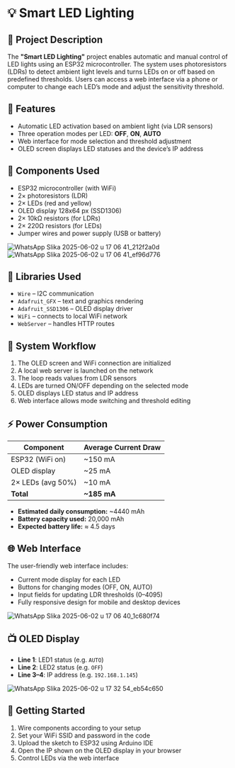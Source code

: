 # 💡 Smart LED Lighting

## 📘 Project Description
The **"Smart LED Lighting"** project enables automatic and manual control of LED lights using an ESP32 microcontroller. The system uses photoresistors (LDRs) to detect ambient light levels and turns LEDs on or off based on predefined thresholds. Users can access a web interface via a phone or computer to change each LED’s mode and adjust the sensitivity threshold.

## 🔧 Features
- Automatic LED activation based on ambient light (via LDR sensors)  
- Three operation modes per LED: **OFF**, **ON**, **AUTO**  
- Web interface for mode selection and threshold adjustment  
- OLED screen displays LED statuses and the device’s IP address  

## 🧰 Components Used
- ESP32 microcontroller (with WiFi)  
- 2× photoresistors (LDR)  
- 2× LEDs (red and yellow)  
- OLED display 128x64 px (SSD1306)  
- 2× 10kΩ resistors (for LDRs)  
- 2× 220Ω resistors (for LEDs)  
- Jumper wires and power supply (USB or battery)

![WhatsApp Slika 2025-06-02 u 17 06 41_212f2a0d](https://github.com/user-attachments/assets/422d2512-0344-429c-ac4d-d1b0aa1660f6)
![WhatsApp Slika 2025-06-02 u 17 06 41_ef96d776](https://github.com/user-attachments/assets/1645edb5-26ff-4187-922f-b8e6105c3b1a)



## 🧠 Libraries Used
- `Wire` – I2C communication  
- `Adafruit_GFX` – text and graphics rendering  
- `Adafruit_SSD1306` – OLED display driver  
- `WiFi` – connects to local WiFi network  
- `WebServer` – handles HTTP routes  

## 🔁 System Workflow
1. The OLED screen and WiFi connection are initialized  
2. A local web server is launched on the network  
3. The loop reads values from LDR sensors  
4. LEDs are turned ON/OFF depending on the selected mode  
5. OLED displays LED status and IP address  
6. Web interface allows mode switching and threshold editing  

## ⚡ Power Consumption
| Component              | Average Current Draw |
|------------------------|----------------------|
| ESP32 (WiFi on)        | ~150 mA              |
| OLED display           | ~25 mA               |
| 2× LEDs (avg 50%)      | ~10 mA               |
| **Total**              | **~185 mA**          |

- **Estimated daily consumption:** ~4440 mAh  
- **Battery capacity used:** 20,000 mAh  
- **Expected battery life:** ≈ 4.5 days  

## 🌐 Web Interface
The user-friendly web interface includes:
- Current mode display for each LED  
- Buttons for changing modes (OFF, ON, AUTO)  
- Input fields for updating LDR thresholds (0–4095)  
- Fully responsive design for mobile and desktop devices  

![WhatsApp Slika 2025-06-02 u 17 06 40_1c680f74](https://github.com/user-attachments/assets/ab7e2ead-4dd0-485f-87d1-30dd839db23c)

## 📺 OLED Display
- **Line 1**: LED1 status (e.g. `AUTO`)  
- **Line 2**: LED2 status (e.g. `OFF`)  
- **Line 3–4**: IP address (e.g. `192.168.1.145`)

![WhatsApp Slika 2025-06-02 u 17 32 54_eb54c650](https://github.com/user-attachments/assets/af728c12-05ad-4ce5-94e6-2877ffeb6383)


## 🚀 Getting Started
1. Wire components according to your setup  
2. Set your WiFi SSID and password in the code  
3. Upload the sketch to ESP32 using Arduino IDE  
4. Open the IP shown on the OLED display in your browser  
5. Control LEDs via the web interface  
